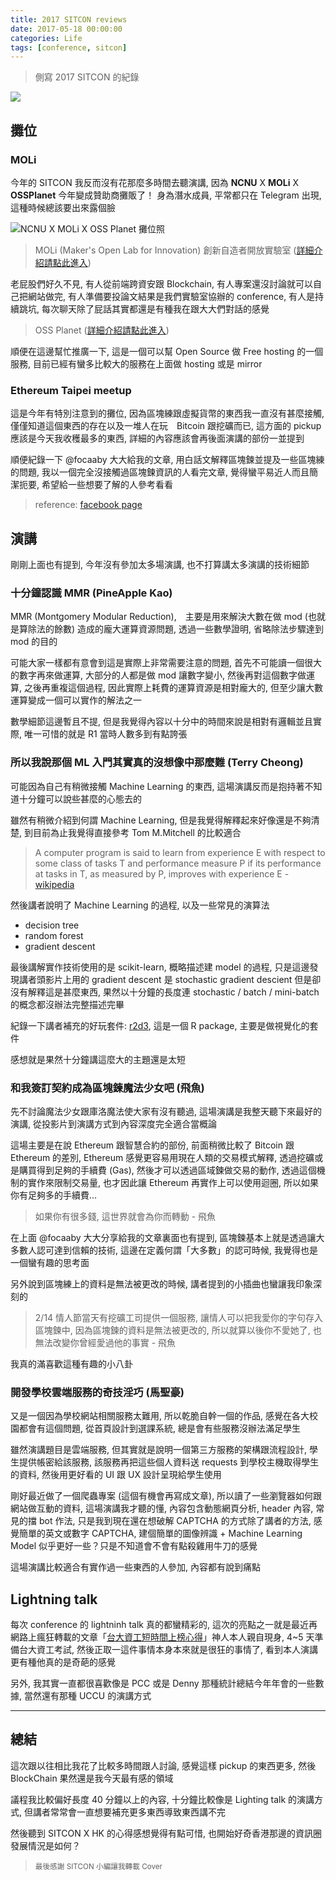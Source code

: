 ```yaml
---
title: 2017 SITCON reviews
date: 2017-05-18 00:00:00
categories: Life
tags: [conference, sitcon]
---
```


> 側寫 2017 SITCON 的紀錄

<!-- more -->

![](2017-sitcon.jpg)

## 攤位

### MOLi

今年的 SITCON 我反而沒有花那麼多時間去聽演講, 因為 **NCNU** X **MOLi** X **OSSPlanet** 今年變成贊助商攤販了！ 身為潛水成員, 平常都只在 Telegram 出現, 這種時候總該要出來露個臉

![NCNU X MOLi X OSS Planet 攤位照](2017-sitcon-moli.jpg)


> MOLi (Maker's Open Lab for Innovation) 創新自造者開放實驗室 ([詳細介紹請點此進入](https://moli.rocks/))

老屁股們好久不見, 有人從前端跨資安跟 Blockchain, 有人專案還沒討論就可以自己把網站做完, 有人準備要投論文結果是我們實驗室協辦的 conference, 有人是持續跳坑, 每次聊天除了屁話其實都還是有種我在跟大大們對話的感覺

> OSS Planet ([詳細介紹請點此進入](http://ossplanet.net/))

順便在這邊幫忙推廣一下, 這是一個可以幫 Open Source 做 Free hosting 的一個服務, 目前已經有蠻多比較大的服務在上面做 hosting 或是 mirror

### Ethereum Taipei meetup

這是今年有特別注意到的攤位, 因為區塊練跟虛擬貨幣的東西我一直沒有甚麼接觸, 僅僅知道這個東西的存在以及一堆人在玩　Bitcoin 跟挖礦而已, 這方面的 pickup 應該是今天我收穫最多的東西, 詳細的內容應該會再後面演講的部份一並提到

順便紀錄一下 @focaaby 大大給我的文章, 用白話文解釋區塊鍊並提及一些區塊練的問題, 我以一個完全沒接觸過區塊鍊資訊的人看完文章, 覺得蠻平易近人而且簡潔扼要, 希望給一些想要了解的人參考看看

> reference: [facebook page](https://www.facebook.com/notes/shi-cho-cha/%E6%AF%8F%E6%97%A5%E9%96%B1%E8%AE%80%E5%BF%83%E5%BE%97-20170317/10155112963374483/)

## 演講

剛剛上面也有提到, 今年沒有參加太多場演講, 也不打算講太多演講的技術細節

### 十分鐘認識 MMR (PineApple Kao)

MMR (Montgomery Modular Reduction),　主要是用來解決大數在做 mod (也就是算除法的餘數) 造成的龐大運算資源問題, 透過一些數學證明, 省略除法步驟達到 mod 的目的

可能大家一樣都有意會到這是實際上非常需要注意的問題, 首先不可能讀一個很大的數字再來做運算, 大部分的人都是做 mod 讓數字變小, 然後再對這個數字做運算, 之後再重複這個過程, 因此實際上耗費的運算資源是相對龐大的, 但至少讓大數運算變成一個可以實作的解法之一

數學細節這邊暫且不提, 但是我覺得內容以十分中的時間來說是相對有邏輯並且實際, 唯一可惜的就是 R1 當時人數多到有點誇張

### 所以我說那個 ML 入門其實真的沒想像中那麼難 (Terry Cheong)

可能因為自己有稍微接觸 Machine Learning 的東西, 這場演講反而是抱持著不知道十分鐘可以說些甚麼的心態去的

雖然有稍微介紹到何謂 Machine Learning, 但是我覺得解釋起來好像還是不夠清楚, 到目前為止我覺得直接參考 Tom M.Mitchell 的比較適合

> A computer program is said to learn from experience E with respect to some class of tasks T and performance measure P if its performance at tasks in T, as measured by P, improves with experience E - [wikipedia](https://en.wikipedia.org/wiki/Machine_learning)

然後講者說明了 Machine Learning 的過程, 以及一些常見的演算法

* decision tree
* random forest
* gradient descent

最後講解實作技術使用的是 scikit-learn, 概略描述建 model 的過程, 只是這邊發現講者頭影片上用的 gradient descent 是 stochastic gradient descient 但是卻沒有解釋這是甚麼東西, 果然以十分鐘的長度連 stochastic / batch / mini-batch 的概念都沒辦法完整描述完畢

紀錄一下講者補充的好玩套件: [r2d3](http://www.r2d3.us/visual-intro-to-machine-learning-part-1/), 這是一個 R package, 主要是做視覺化的套件

感想就是果然十分鐘講這麼大的主題還是太短

### 和我簽訂契約成為區塊鍊魔法少女吧 (飛魚)

先不討論魔法少女跟庫洛魔法使大家有沒有聽過, 這場演講是我整天聽下來最好的演講, 從投影片到演講方式到內容深度完全適合當概論

這場主要是在說 Ethereum 跟智慧合約的部份, 前面稍微比較了 Bitcoin 跟 Ethereum 的差別, Ethereum 感覺更容易用現在人類的交易模式解釋, 透過挖礦或是購買得到足夠的手續費 (Gas), 然後才可以透過區域鍊做交易的動作, 透過這個機制的實作來限制交易量, 也才因此讓 Ethereum 再實作上可以使用迴圈, 所以如果你有足夠多的手續費... 

> 如果你有很多錢, 這世界就會為你而轉動 - 飛魚

在上面 @focaaby 大大分享給我的文章裏面也有提到, 區塊鍊基本上就是透過讓大多數人認可達到信賴的技術, 這邊在定義何謂「大多數」的認可時候, 我覺得也是一個蠻有趣的思考面

另外說到區塊練上的資料是無法被更改的時候, 講者提到的小插曲也蠻讓我印象深刻的

> 2/14 情人節當天有挖礦工司提供一個服務, 讓情人可以把我愛你的字句存入區塊鍊中, 因為區塊鍊的資料是無法被更改的, 所以就算以後你不愛她了, 也無法改變你曾經愛過他的事實 - 飛魚

我真的滿喜歡這種有趣的小八卦

### 開發學校雲端服務的奇技淫巧 (馬聖豪)

又是一個因為學校網站相關服務太難用, 所以乾脆自幹一個的作品, 感覺在各大校園都會有這個問題, 從首頁設計到選課系統, 總是會有些服務沒辦法滿足學生

雖然演講題目是雲端服務, 但其實就是說明一個第三方服務的架構跟流程設計, 學生提供帳密給該服務, 該服務再把這些個人資料送 requests 到學校主機取得學生的資料, 然後用更好看的 UI 跟 UX 設計呈現給學生使用

剛好最近做了一個爬蟲專案 (這個有機會再寫成文章), 所以讀了一些瀏覽器如何跟網站做互動的資料, 這場演講我才聽的懂, 內容包含動態網頁分析, header 內容, 常見的擋 bot 作法, 只是我到現在還在想破解 CAPTCHA 的方式除了講者的方法, 感覺簡單的英文或數字 CAPTCHA, 建個簡單的圖像辨識 + Machine Learning Model 似乎更好一些？只是不知道會不會有點殺雞用牛刀的感覺

這場演講比較適合有實作過一些東西的人參加, 內容都有說到痛點

## Lightning talk

每次 conference 的 lightninh talk 真的都蠻精彩的, 這次的亮點之一就是最近再網路上瘋狂轉載的文章「[台大資工短時間上榜心得](https://www.ptt.cc/bbs/graduate/M.1489646585.A.95D.html)」神人本人親自現身, 4~5 天準備台大資工考試, 然後正取一這件事情本身本來就是很狂的事情了, 看到本人演講更有種他真的是奇葩的感覺

另外, 我其實一直都很喜歡像是 PCC 或是 Denny 那種統計總結今年年會的一些數據, 當然還有那種 UCCU 的演講方式

---

## 總結

這次跟以往相比我花了比較多時間跟人討論, 感覺這樣 pickup 的東西更多, 然後 BlockChain 果然還是我今天最有感的領域

議程我比較偏好長度 40 分鐘以上的內容, 十分鐘比較像是 Lighting talk 的演講方式, 但講者常常會一直想要補充更多東西導致東西講不完

然後聽到 SITCON X HK 的心得感想覺得有點可惜, 也開始好奇香港那邊的資訊圈發展情況是如何？

> <small>最後感謝 SITCON 小編讓我轉載 Cover</small>
